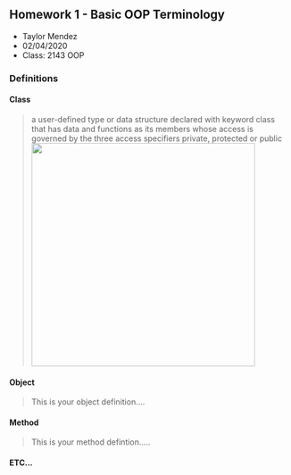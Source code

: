 ## Homework 1 - Basic OOP Terminology

- Taylor Mendez
- 02/04/2020
- Class: 2143 OOP

### Definitions

#### Class

> a user-defined type or data structure declared with keyword class that has data and functions as its members whose access is governed by the three access specifiers private, protected or public
><img src="https://ds055uzetaobb.cloudfront.net/image_optimizer/722c82aff075a14313be7fa7463f7fedad151a0a.png" width=400>

#### Object
> This is your object definition....

#### Method
> This is your method defintion.....

#### ETC...
